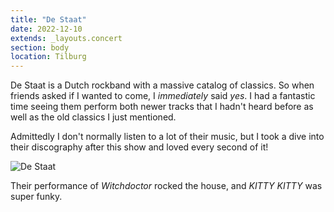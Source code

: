 ```yaml
---
title: "De Staat"
date: 2022-12-10
extends: _layouts.concert
section: body
location: Tilburg
---
```


De Staat is a Dutch rockband with a massive catalog of classics. So when friends asked if I wanted to come, I 
_immediately_ said _yes_. I had a fantastic time seeing them perform both newer tracks that I hadn't heard before as
well as the old classics I just mentioned.

Admittedly I don't normally listen to a lot of their music, but I took a dive into their discography after this show and
loved every second of it!

![De Staat](/assets/images/de-staat.jpg)

Their performance of _Witchdoctor_ rocked the house, and _KITTY KITTY_ was super funky.

